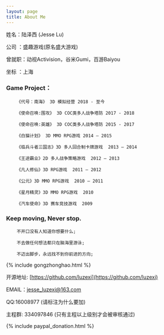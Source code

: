 ```yaml
---
layout: page
title: About Me
---
```

姓名：陆泽西 (Jesse Lu)

公司 ：盛趣游戏(原名盛大游戏)

曾就职：动视Activision，谷米Gumi，百游Baiyou

坐标 ：上海

### Game Project：

		《代号：南海》 3D 模拟经营 2018 - 至今

		《使命召唤:围攻》 3D COC类多人战争塔防 2017 - 2018

		《使命召唤:英雄》 3D COC类多人战争塔防 2015 - 2017

		《白猫计划》 3D MMO RPG游戏 2014 – 2015

		《临兵斗者三国志》3D 多人回合制卡牌游戏  2013 – 2014

		《王途霸业》2D 多人战争策略游戏  2012 – 2013

		《凡人修仙》3D RPG游戏  2011 – 2012

		《公元》3D MMO RPG游戏  2010 – 2011

		《星月精灵》3D MMO RPG游戏  2010

		《汽车使命》3D 赛车竞技游戏  2009


### Keep moving, Never stop.

		不开口没有人知道你想要什么;

		不去做任何想法都只在脑海里游泳;

		不迈出脚步，永远找不到你前进的方向;


{% include gongzhonghao.html %}

开源地址: [https://github.com/luzexi](https://github.com/luzexi)

EMAIL：jesse_luzexi@163.com

QQ:16008977 (请标注为什么要加)

主程群: 334097846 (只有主程以上级别才会被审核通过)

{% include paypal_donation.html %}